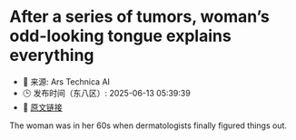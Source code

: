 # After a series of tumors, woman’s odd-looking tongue explains everything
- 📅 来源: Ars Technica AI
- 🕒 发布时间（东八区）: 2025-06-13 05:39:39
- 🔗 [原文链接](https://arstechnica.com/health/2025/06/after-a-series-of-tumors-womans-odd-looking-tongue-explains-everything/)

The woman was in her 60s when dermatologists finally figured things out.